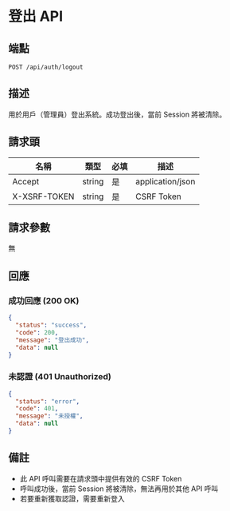 # 登出 API

## 端點

`POST /api/auth/logout`

## 描述

用於用戶（管理員）登出系統。成功登出後，當前 Session 將被清除。

## 請求頭

| 名稱          | 類型   | 必填 | 描述                          |
|--------------|--------|------|------------------------------|
| Accept       | string | 是   | application/json             |
| X-XSRF-TOKEN | string | 是   | CSRF Token                   |

## 請求參數

無

## 回應

### 成功回應 (200 OK)

```json
{
  "status": "success",
  "code": 200,
  "message": "登出成功",
  "data": null
}
```

### 未認證 (401 Unauthorized)

```json
{
  "status": "error",
  "code": 401,
  "message": "未授權",
  "data": null
}
```

## 備註

- 此 API 呼叫需要在請求頭中提供有效的 CSRF Token
- 呼叫成功後，當前 Session 將被清除，無法再用於其他 API 呼叫
- 若要重新獲取認證，需要重新登入 